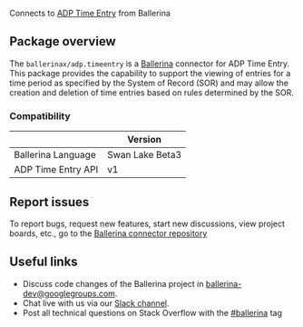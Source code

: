 Connects to [ADP Time Entry](https://developers.adp.com/articles/api/time-entry-v1-api) from Ballerina

## Package overview
The `ballerinax/adp.timeentry` is a [Ballerina](https://ballerina.io/) connector for ADP Time Entry.
This package provides the capability to support the viewing of entries for a time period as specified by the System of Record (SOR) and may allow the creation and deletion of time entries based on rules determined by the SOR. 

### Compatibility
|                    | Version         |
|--------------------|-----------------|
| Ballerina Language | Swan Lake Beta3 |
| ADP Time Entry API | v1              |

## Report issues
To report bugs, request new features, start new discussions, view project boards, etc., go to the [Ballerina connector repository](https://github.com/ballerina-platform/ballerinax-openapi-connectors)

## Useful links
- Discuss code changes of the Ballerina project in [ballerina-dev@googlegroups.com](mailto:ballerina-dev@googlegroups.com).
- Chat live with us via our [Slack channel](https://ballerina.io/community/slack/).
- Post all technical questions on Stack Overflow with the [#ballerina](https://stackoverflow.com/questions/tagged/ballerina) tag